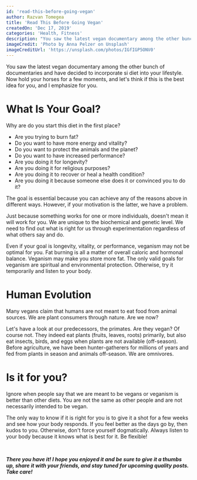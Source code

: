 ```yaml
---
id: 'read-this-before-going-vegan'
author: Razvan Tomegea
title: 'Read This Before Going Vegan'
createdOn: 'Dec 17, 2019'
categories: 'Health, Fitness'
description: "You saw the latest vegan documentary among the other bunch of documentaries and have decided to incorporate si diet into your lifestyle. Now hold your horses for a few moments, and let's think if this is the best idea for you, and I emphasize for you."
imageCredit: 'Photo by Anna Pelzer on Unsplash'
imageCreditUrl: 'https://unsplash.com/photos/IGfIGP5ONV0'
---
```


You saw the latest vegan documentary among the other bunch of documentaries and have decided to incorporate si diet into your lifestyle. Now hold your horses for a few moments, and let's think if this is the best idea for you, and I emphasize for you.

# What Is Your Goal?

Why are do you start this diet in the first place?
-   Are you trying to burn fat?
-   Do you want to have more energy and vitality?
-   Do you want to protect the animals and the planet?
-   Do you want to have increased performance?
-   Are you doing it for longevity?
-   Are you doing it for religious purposes?
-   Are you doing it to recover or heal a health condition?
-   Are you doing it because someone else does it or convinced you to do it?

The goal is essential because you can achieve any of the reasons above in different ways. However, if your motivation is the latter, we have a problem.

Just because something works for one or more individuals, doesn't mean it will work for you. We are unique to the biochemical and genetic level. We need to find out what is right for us through experimentation regardless of what others say and do.

Even if your goal is longevity, vitality, or performance, veganism may not be optimal for you. Fat burning is all a matter of overall caloric and hormonal balance. Veganism may make you store more fat. The only valid goals for veganism are spiritual and environmental protection. Otherwise, try it temporarily and listen to your body.

# Human Evolution

Many vegans claim that humans are not meant to eat food from animal sources. We are plant consumers through nature. Are we now?

Let's have a look at our predecessors, the primates. Are they vegan? Of course not. They indeed eat plants (fruits, leaves, roots) primarily, but also eat insects, birds, and eggs when plants are not available (off-season). Before agriculture, we have been hunter-gatherers for millions of years and fed from plants in season and animals off-season. We are omnivores.

# Is it for you?

Ignore when people say that we are meant to be vegans or veganism is better than other diets. You are not the same as other people and are not necessarily intended to be vegan.

The only way to know if it is right for you is to give it a shot for a few weeks and see how your body responds. If you feel better as the days go by, then kudos to you. Otherwise, don't force yourself dogmatically. Always listen to your body because it knows what is best for it. Be flexible!

<br>

***There you have it! I hope you enjoyed it and be sure to give it a thumbs up, share it with your friends, and stay tuned for upcoming quality posts. Take care!***
